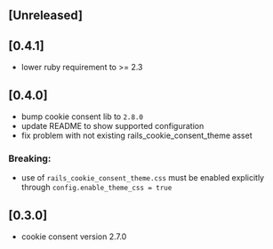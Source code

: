 ## [Unreleased]

## [0.4.1]
- lower ruby requirement to >= 2.3

## [0.4.0]

- bump cookie consent lib to `2.8.0`
- update README to show supported configuration
- fix problem with not existing rails_cookie_consent_theme asset

### Breaking:

- use of `rails_cookie_consent_theme.css` must be enabled explicitly through `config.enable_theme_css = true`

## [0.3.0]
- cookie consent version 2.7.0
